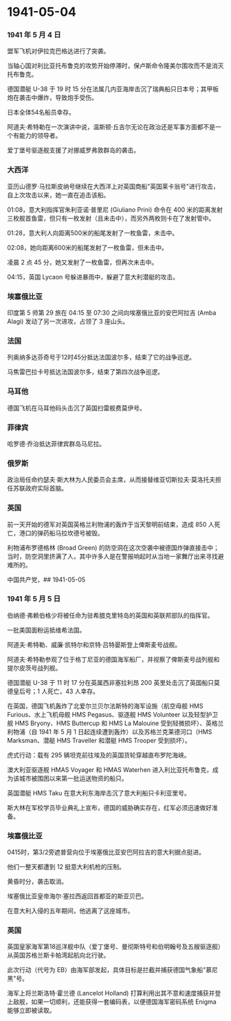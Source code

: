 # 1941-05-04

### 1941 年 5 月 4 日

盟军飞机对伊拉克巴格达进行了突袭。

当轴心国对利比亚托布鲁克的攻势开始停滞时，保卢斯命令隆美尔围攻而不是消灭托布鲁克。

德国潜艇 U-38 于 19 时 15
分在法属几内亚海岸击沉了瑞典船只日本号；其甲板炮在袭击中爆炸，导致炮手受伤。

日本全体54名船员幸存。

阿道夫·希特勒在一次演讲中说，温斯顿·丘吉尔无论在政治还是军事方面都不是一个有能力的领导者。

爱丁堡号驱逐舰支援了对挪威罗弗敦群岛的袭击。

### 大西洋

亚历山德罗·马拉斯皮纳号继续在大西洋上对英国商船"英国莱卡翁号"进行攻击，自上次攻击以来，她一直在追击该船。

01:08，意大利指挥官朱利亚诺·普里尼 (Giuliano Prini) 命令在 400
米的距离发射三枚舰首鱼雷，但只有一枚发射（且未击中），而另外两枚则卡在了发射管中。

01:28，意大利人向距离500米的船尾发射了一枚鱼雷，未击中。

02:08，她向距离600米的船尾发射了一枚鱼雷，但未击中。

凌晨 2 点 45 分，她又发射了一枚鱼雷，但再次未击中。

04:15，英国 Lycaon 号躲进暴雨中，躲避了意大利潜艇的攻击。

### 埃塞俄比亚

印度第 5 师第 29 旅在 04:15 至 07:30 之间向埃塞俄比亚的安巴阿拉吉 (Amba
Alagi) 发动了另一次进攻，占领了 3 座山头。

### 法国

列奥纳多达芬奇号于12时45分抵达法国波尔多，结束了它的战争巡逻。

马焦雷巴拉卡号抵达法国波尔多，结束了第四次战争巡逻。

### 马耳他

德国飞机在马耳他码头击沉了英国扫雷舰费莫伊号。

### 菲律宾

哈罗德·乔治抵达菲律宾群岛马尼拉。

### 俄罗斯

政治局任命约瑟夫·斯大林为人民委员会主席，从而接替维亚切斯拉夫·莫洛托夫担任苏联政府实际首脑。

### 英国

前一天开始的德军对英国英格兰利物浦的轰炸于当天黎明前结束，造成 850
人死亡，港口的弹药船马拉坎德号被毁。

利物浦布罗德格林 (Broad Green)
的防空洞在这次空袭中被德国炸弹直接击中；当时，防空洞里挤满了人，其中许多人是在警报响起时从当地一家舞厅出来寻找避难所的。

中国共产党，## 1941-05-05

### 1941 年 5 月 5 日

伯纳德·弗赖伯格少将被任命为驻希腊克里特岛的英国和英联邦部队的指挥官。

一批美国面粉运抵维希法国。

阿道夫·希特勒、威廉·凯特尔和京特·吕特晏斯登上俾斯麦号战舰。

阿道夫·希特勒参观了位于格丁尼亚的德国海军船厂，并视察了俾斯麦号战列舰和提尔皮茨号战列舰。

德国潜艇 U-38 于 11 时 17 分在英属西非塞拉利昂 200
英里处击沉了英国船只莫德皇后号；1 人死亡，43 人幸存。

在英国，德国飞机轰炸了北爱尔兰贝尔法斯特的海军设施（航空母舰 HMS
Furious、水上飞机母舰 HMS Pegasus、驱逐舰 HMS Volunteer 以及轻型护卫舰
HMS Bryony、HMS Buttercup 和 HMS La Malouine
受到轻微损坏）、英格兰利物浦（自 1941 年 5 月 1
日起连续遭到轰炸）以及苏格兰克莱德河口（HMS Marksman、潜艇 HMS Traveller
和潜艇 HMS Trooper 受到损坏）。

虎式行动：载有 295 辆坦克前往埃及的英国货轮穿越直布罗陀海峡。

澳大利亚驱逐舰 HMAS Voyager 和 HMAS Waterhen
进入利比亚托布鲁克，成为该城市被围困以来第一批运送物资的船只。

英国潜艇 HMS Taku 在意大利东海岸击沉了意大利船只卡利亚里号。

斯大林在军校学员毕业典礼上宣布，德国的威胁确实存在，红军必须迅速做好准备。

### 埃塞俄比亚

0415时，第3/2旁遮普营向位于埃塞俄比亚安巴阿拉吉的意大利据点挺进。

他们一整天都遭到 12 挺意大利机枪的压制。

黄昏时分，袭击取消。

埃塞俄比亚皇帝海尔·塞拉西返回首都亚的斯亚贝巴。

在意大利入侵的五年期间，他逃离了这座城市。

### 英国

英国皇家海军第18巡洋舰中队（爱丁堡号、曼彻斯特号和伯明翰号及五艘驱逐舰）从英国苏格兰斯卡帕湾起航向北行驶。

此次行动（代号为
EB）由海军部发起，具体目标是拦截并捕获德国气象船"慕尼黑"号。

海军上将兰斯洛特·霍兰德 (Lancelot Holland)
打算利用出其不意和速度捕获并登上敌舰，如果一切顺利，还能获得一套编码表，以便德国海军密码系统
Enigma 能够立即被读取。